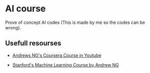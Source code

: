 # AI course
Prove of concept AI codes (This is made by me so the codes can be wrong).

## Usefull resourses
- [Andrews NG's Coursera Course in Youtube](https://www.youtube.com/playlist?list=PLxfEOJXRm7eZKJyovNH-lE3ooXTsOCvfC)

- [Stanford's Machine Learning Course by Andrew NG](https://www.youtube.com/watch?v=jGwO_UgTS7I&list=PLoROMvodv4rMiGQp3WXShtMGgzqpfVfbU)
